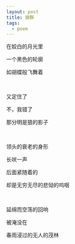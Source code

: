 ```yaml
---
layout: post
title: 狼群
tags:
  - poem
---
```


在姣白的月光里

一个黑色的轮廓

如胡蝶般飞舞着

<br>

又定住了

不，我错了

那分明是狼的影子

<br>

领头的衰老的身形

长吠一声

后面紧随着的

却是无穷无尽的悲恸的呜咽

<br>

延绵而空荡的回响

被淹没在

春雨浸过的无人的茂林